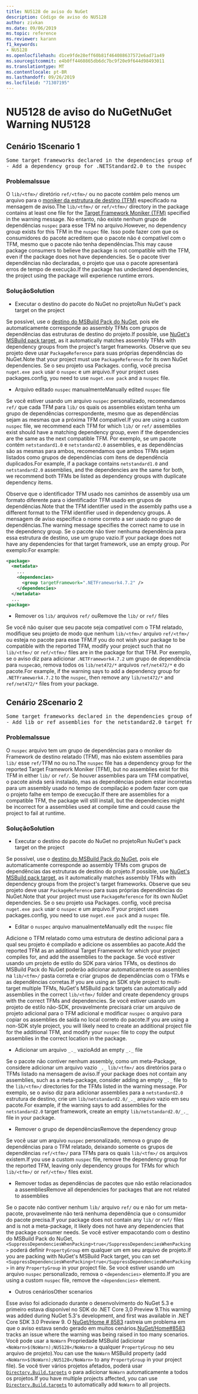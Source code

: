 ```yaml
---
title: NU5128 de aviso do NuGet
description: Código de aviso do NU5128
author: zivkan
ms.date: 09/06/2019
ms.topic: reference
ms.reviewer: karann
f1_keywords:
- NU5128
ms.openlocfilehash: d1ce9fde28eff60b81f464088637572e6ad71a49
ms.sourcegitcommit: e4b0ff4460865db6dc7bc9f20e9f644d98493011
ms.translationtype: MT
ms.contentlocale: pt-BR
ms.lasthandoff: 09/26/2019
ms.locfileid: "71307195"
---
```

# <a name="nuget-warning-nu5128"></a><span data-ttu-id="7a745-103">NU5128 de aviso do NuGet</span><span class="sxs-lookup"><span data-stu-id="7a745-103">NuGet Warning NU5128</span></span>

## <a name="scenario-1"></a><span data-ttu-id="7a745-104">Cenário 1</span><span class="sxs-lookup"><span data-stu-id="7a745-104">Scenario 1</span></span>

<pre>Some target frameworks declared in the dependencies group of the nuspec and the lib/ref folder do not have exact matches in the other location. Consult the list of actions below:
- Add a dependency group for .NETStandard2.0 to the nuspec</pre>

### <a name="issue"></a><span data-ttu-id="7a745-105">Problema</span><span class="sxs-lookup"><span data-stu-id="7a745-105">Issue</span></span>

<span data-ttu-id="7a745-106">O `lib/<tfm>/` diretório `ref/<tfm>/` ou no pacote contém pelo menos um arquivo para o [moniker da estrutura de destino (TFM)](../target-frameworks.md) especificado na mensagem de aviso.</span><span class="sxs-lookup"><span data-stu-id="7a745-106">The `lib/<tfm>/` or `ref/<tfm>/` directory in the package contains at least one file for the [Target Framework Moniker (TFM)](../target-frameworks.md) specified in the warning message.</span></span> <span data-ttu-id="7a745-107">No entanto, não existe nenhum grupo de dependências `nuspec` para esse TFM no arquivo.</span><span class="sxs-lookup"><span data-stu-id="7a745-107">However, no dependency group exists for this TFM in the `nuspec` file.</span></span> <span data-ttu-id="7a745-108">Isso pode fazer com que os consumidores do pacote acreditem que o pacote não é compatível com o TFM, mesmo que o pacote não tenha dependências.</span><span class="sxs-lookup"><span data-stu-id="7a745-108">This may cause package consumers to believe the package is not compatible with the TFM, even if the package does not have dependencies.</span></span> <span data-ttu-id="7a745-109">Se o pacote tiver dependências não declaradas, o projeto que usa o pacote apresentará erros de tempo de execução.</span><span class="sxs-lookup"><span data-stu-id="7a745-109">If the package has undeclared dependencies, the project using the package will experience runtime errors.</span></span>

### <a name="solution"></a><span data-ttu-id="7a745-110">Solução</span><span class="sxs-lookup"><span data-stu-id="7a745-110">Solution</span></span>

* <span data-ttu-id="7a745-111">Executar o destino do pacote do NuGet no projeto</span><span class="sxs-lookup"><span data-stu-id="7a745-111">Run NuGet's pack target on the project</span></span>

<span data-ttu-id="7a745-112">Se possível, use o [destino do MSBuild Pack do NuGet](../msbuild-targets.md), pois ele automaticamente corresponde ao assembly TFMs com grupos de dependências das estruturas de destino do projeto.</span><span class="sxs-lookup"><span data-stu-id="7a745-112">If possible, use [NuGet's MSBuild pack target](../msbuild-targets.md), as it automatically matches assembly TFMs with dependency groups from the project's target frameworks.</span></span> <span data-ttu-id="7a745-113">Observe que seu projeto deve usar `PackageReference` para suas próprias dependências do NuGet.</span><span class="sxs-lookup"><span data-stu-id="7a745-113">Note that your project must use `PackageReference` for its own NuGet dependencies.</span></span> <span data-ttu-id="7a745-114">Se o seu projeto usa Packages. config, você precisa `nuget.exe pack` usar o `nuspec` e um arquivo.</span><span class="sxs-lookup"><span data-stu-id="7a745-114">If your project uses packages.config, you need to use `nuget.exe pack` and a `nuspec` file.</span></span>

* <span data-ttu-id="7a745-115">Arquivo editado `nuspec` manualmente</span><span class="sxs-lookup"><span data-stu-id="7a745-115">Manually edited `nuspec` file</span></span>

<span data-ttu-id="7a745-116">Se você estiver usando um arquivo `nuspec` personalizado, recomendamos `ref/` que cada TFM para `lib/` os quais os assemblies existam tenha um grupo de dependências correspondente, mesmo que as dependências sejam as mesmas que a próxima TFM compatível.</span><span class="sxs-lookup"><span data-stu-id="7a745-116">If you are using a custom `nuspec` file, we recommend each TFM for which `lib/` or `ref/` assemblies exist should have a matching dependency group, even if the dependencies are the same as the next compatible TFM.</span></span> <span data-ttu-id="7a745-117">Por exemplo, se um pacote contém `netstandard1.0` e `netstandard2.0` assemblies, e as dependências são as mesmas para ambos, recomendamos que ambos TFMs sejam listados como grupos de dependências com itens de dependência duplicados.</span><span class="sxs-lookup"><span data-stu-id="7a745-117">For example, if a package contains `netstandard1.0` and `netstandard2.0` assemblies, and the dependencies are the same for both, we recommend both TFMs be listed as dependency groups with duplicate dependency items.</span></span>

<span data-ttu-id="7a745-118">Observe que o identificador TFM usado nos caminhos de assembly usa um formato diferente para o identificador TFM usado em grupos de dependências.</span><span class="sxs-lookup"><span data-stu-id="7a745-118">Note that the TFM identifier used in the assembly paths use a different format to the TFM identifier used in dependency groups.</span></span> <span data-ttu-id="7a745-119">A mensagem de aviso especifica o nome correto a ser usado no grupo de dependências.</span><span class="sxs-lookup"><span data-stu-id="7a745-119">The warning message specifies the correct name to use in the dependency group.</span></span> <span data-ttu-id="7a745-120">Se o pacote não tiver nenhuma dependência para essa estrutura de destino, use um grupo vazio.</span><span class="sxs-lookup"><span data-stu-id="7a745-120">If your package does not have any dependencies for that target framework, use an empty group.</span></span> <span data-ttu-id="7a745-121">Por exemplo:</span><span class="sxs-lookup"><span data-stu-id="7a745-121">For example:</span></span>

```xml
<package>
  <metadata>
    ...
    <dependencies>
      <group targetFramework=".NETFramework4.7.2" />
    </dependencies>
  </metadata>
  ...
<package>
```

* <span data-ttu-id="7a745-122">Remover os `lib/` arquivos `ref/` ou</span><span class="sxs-lookup"><span data-stu-id="7a745-122">Remove the `lib/` or `ref/` files</span></span>

<span data-ttu-id="7a745-123">Se você não quiser que seu pacote seja compatível com o TFM relatado, modifique seu projeto de modo que nenhum `lib/<tfm>/` arquivo `ref/<tfm>/` ou esteja no pacote para esse TFM.</span><span class="sxs-lookup"><span data-stu-id="7a745-123">If you do not wish your package to be compatible with the reported TFM, modify your project such that no `lib/<tfm>/` or `ref/<tfm>/` files are in the package for that TFM.</span></span> <span data-ttu-id="7a745-124">Por exemplo, se o aviso diz para adicionar `.NETFramework4.7.2` um grupo de dependência para `nuspec`ao, remova todos os `lib/net472/*` arquivos `ref/net472/*` e do pacote.</span><span class="sxs-lookup"><span data-stu-id="7a745-124">For example, if the warning says to add a dependency group for `.NETFramework4.7.2` to the `nuspec`, then remove any `lib/net472/*` and `ref/net472/*` files from your package.</span></span>

## <a name="scenario-2"></a><span data-ttu-id="7a745-125">Cenário 2</span><span class="sxs-lookup"><span data-stu-id="7a745-125">Scenario 2</span></span>

<pre>Some target frameworks declared in the dependencies group of the nuspec and the lib/ref folder do not have exact matches in the other location. Consult the list of actions below:
- Add lib or ref assemblies for the netstandard2.0 target framework</pre>

### <a name="issue"></a><span data-ttu-id="7a745-126">Problema</span><span class="sxs-lookup"><span data-stu-id="7a745-126">Issue</span></span>

<span data-ttu-id="7a745-127">O `nuspec` arquivo tem um grupo de dependências para o moniker do Framework de destino relatado (TFM), mas não existem assemblies para `lib/` esse `ref/`TFM no ou no.</span><span class="sxs-lookup"><span data-stu-id="7a745-127">The `nuspec` file has a dependency group for the reported Target Framework Moniker (TFM), but no assemblies exist for this TFM in either `lib/` or `ref/`.</span></span> <span data-ttu-id="7a745-128">Se houver assemblies para um TFM compatível, o pacote ainda será instalado, mas as dependências podem estar incorretas para um assembly usado no tempo de compilação e podem fazer com que o projeto falhe em tempo de execução.</span><span class="sxs-lookup"><span data-stu-id="7a745-128">If there are assemblies for a compatible TFM, the package will still install, but the dependencies might be incorrect for a assemblies used at compile time and could cause the project to fail at runtime.</span></span>

### <a name="solution"></a><span data-ttu-id="7a745-129">Solução</span><span class="sxs-lookup"><span data-stu-id="7a745-129">Solution</span></span>

* <span data-ttu-id="7a745-130">Executar o destino do pacote do NuGet no projeto</span><span class="sxs-lookup"><span data-stu-id="7a745-130">Run NuGet's pack target on the project</span></span>

<span data-ttu-id="7a745-131">Se possível, use o [destino do MSBuild Pack do NuGet](../msbuild-targets.md), pois ele automaticamente corresponde ao assembly TFMs com grupos de dependências das estruturas de destino do projeto.</span><span class="sxs-lookup"><span data-stu-id="7a745-131">If possible, use [NuGet's MSBuild pack target](../msbuild-targets.md), as it automatically matches assembly TFMs with dependency groups from the project's target frameworks.</span></span> <span data-ttu-id="7a745-132">Observe que seu projeto deve usar `PackageReference` para suas próprias dependências do NuGet.</span><span class="sxs-lookup"><span data-stu-id="7a745-132">Note that your project must use `PackageReference` for its own NuGet dependencies.</span></span> <span data-ttu-id="7a745-133">Se o seu projeto usa Packages. config, você precisa `nuget.exe pack` usar o `nuspec` e um arquivo.</span><span class="sxs-lookup"><span data-stu-id="7a745-133">If your project uses packages.config, you need to use `nuget.exe pack` and a `nuspec` file.</span></span>

* <span data-ttu-id="7a745-134">Editar o `nuspec` arquivo manualmente</span><span class="sxs-lookup"><span data-stu-id="7a745-134">Manually edit the `nuspec` file</span></span>

<span data-ttu-id="7a745-135">Adicione o TFM relatado como uma estrutura de destino adicional para a qual seu projeto é compilado e adicione os assemblies ao pacote.</span><span class="sxs-lookup"><span data-stu-id="7a745-135">Add the reported TFM as an additional Target Framework for which your project compiles for, and add the assemblies to the package.</span></span> <span data-ttu-id="7a745-136">Se você estiver usando um projeto de estilo do SDK para vários TFMs, os destinos do MSBuild Pack do NuGet poderão adicionar automaticamente os assemblies na `lib/<tfm>/` pasta correta e criar grupos de dependências com o TFMs e as dependências corretas.</span><span class="sxs-lookup"><span data-stu-id="7a745-136">If you are using an SDK style project to multi-target multiple TFMs, NuGet's MSBuild pack targets can automatically add assemblies in the correct `lib/<tfm>/` folder and create dependency groups with the correct TFMs and dependencies.</span></span> <span data-ttu-id="7a745-137">Se você estiver usando um projeto de estilo não-SDK, provavelmente precisará criar um arquivo de projeto adicional para o TFM adicional e modificar `nuspec` o arquivo para copiar os assemblies de saída no local correto do pacote.</span><span class="sxs-lookup"><span data-stu-id="7a745-137">If you are using a non-SDK style project, you will likely need to create an additional project file for the additional TFM, and modify your `nuspec` file to copy the output assemblies in the correct location in the package.</span></span>

* <span data-ttu-id="7a745-138">Adicionar um arquivo `_._` vazio</span><span class="sxs-lookup"><span data-stu-id="7a745-138">Add an empty `_._` file</span></span>

<span data-ttu-id="7a745-139">Se o pacote não contiver nenhum assembly, como um meta-Package, considere adicionar um arquivo vazio `_._` `lib/<tfm>/` aos diretórios para o TFMs listado na mensagem de aviso.</span><span class="sxs-lookup"><span data-stu-id="7a745-139">If your package does not contain any assemblies, such as a meta-package, consider adding an empty `_._` file to the `lib/<tfm>/` directories for the TFMs listed in the warning message.</span></span> <span data-ttu-id="7a745-140">Por exemplo, se o aviso diz para adicionar assemblies para a `netstandard2.0` estrutura de destino, crie um `lib/netstandard2.0/_._` arquivo vazio em seu pacote.</span><span class="sxs-lookup"><span data-stu-id="7a745-140">For example, if the warning says to add assemblies for the `netstandard2.0` target framework, create an empty `lib/netstandard2.0/_._` file in your package.</span></span>

* <span data-ttu-id="7a745-141">Remover o grupo de dependências</span><span class="sxs-lookup"><span data-stu-id="7a745-141">Remove the dependency group</span></span>

<span data-ttu-id="7a745-142">Se você usar um arquivo `nuspec` personalizado, remova o grupo de dependências para o TFM relatado, deixando somente os grupos de dependências `ref/<tfm>/` para TFMs para os quais `lib/<tfm>/` os arquivos existem.</span><span class="sxs-lookup"><span data-stu-id="7a745-142">If you use a custom `nuspec` file, remove the dependency group for the reported TFM, leaving only dependency groups for TFMs for which `lib/<tfm>/` or `ref/<tfm>/` files exist.</span></span>

* <span data-ttu-id="7a745-143">Remover todas as dependências de pacotes que não estão relacionados a assemblies</span><span class="sxs-lookup"><span data-stu-id="7a745-143">Remove all dependencies for packages that are not related to assemblies</span></span>

<span data-ttu-id="7a745-144">Se o pacote não contiver nenhum `lib/` arquivo `ref/` ou e não for um meta-pacote, provavelmente não terá nenhuma dependência que o consumidor do pacote precisa.</span><span class="sxs-lookup"><span data-stu-id="7a745-144">If your package does not contain any `lib/` or `ref/` files and is not a meta-package, it likely does not have any dependencies that the package consumer needs.</span></span> <span data-ttu-id="7a745-145">Se você estiver empacotando com o destino do MSBuild Pack do NuGet, `<SuppressDependenciesWhenPacking>true</SuppressDependenciesWhenPacking>` poderá definir `PropertyGroup` em qualquer um em seu arquivo de projeto.</span><span class="sxs-lookup"><span data-stu-id="7a745-145">If you are packing with NuGet's MSBuild Pack target, you can set `<SuppressDependenciesWhenPacking>true</SuppressDependenciesWhenPacking>` in any `PropertyGroup` in your project file.</span></span> <span data-ttu-id="7a745-146">Se você estiver usando um arquivo `nuspec` personalizado, remova o `<dependencies>` elemento.</span><span class="sxs-lookup"><span data-stu-id="7a745-146">If you are using a custom `nuspec` file, remove the `<dependencies>` element.</span></span>

* <span data-ttu-id="7a745-147">Outros cenários</span><span class="sxs-lookup"><span data-stu-id="7a745-147">Other scenarios</span></span>

<span data-ttu-id="7a745-148">Esse aviso foi adicionado durante o desenvolvimento do NuGet 5.3 e primeiro estava disponível no SDK do .NET Core 3,0 Preview 9.</span><span class="sxs-lookup"><span data-stu-id="7a745-148">This warning was added during NuGet 5.3's development, and first was available in .NET Core SDK 3.0 Preview 9.</span></span> <span data-ttu-id="7a745-149">O [NuGet/Home # 8583](https://github.com/nuget/home/issues/8583) rastreia um problema em que o aviso estava sendo gerado em muitos cenários.</span><span class="sxs-lookup"><span data-stu-id="7a745-149">[NuGet/Home#8583](https://github.com/nuget/home/issues/8583) tracks an issue where the warning was being raised in too many scenarios.</span></span> <span data-ttu-id="7a745-150">Você pode usar a `NoWarn` Propriedade MSBuild (adicionar `<NoWarn>$(NoWarn);NU5128</NoWarn>` a qualquer `PropertyGroup` no seu arquivo de projeto).</span><span class="sxs-lookup"><span data-stu-id="7a745-150">You can use the `NoWarn` MSBuild property (add `<NoWarn>$(NoWarn);NU5128</NoWarn>` to any `PropertyGroup` in your project file).</span></span> <span data-ttu-id="7a745-151">Se você tiver vários projetos afetados, poderá usar [`Directory.Build.targets`](/visualstudio/msbuild/customize-your-build) o para adicionar `NoWarn` automaticamente a todos os projetos.</span><span class="sxs-lookup"><span data-stu-id="7a745-151">If you have multiple projects affected, you can use [`Directory.Build.targets`](/visualstudio/msbuild/customize-your-build) to automatically add `NoWarn` to all projects.</span></span>
